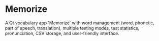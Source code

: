 # Memorize
A Qt vocabulary app 'Memorize' with word management (word, phonetic, part of speech, translation), multiple testing modes, test statistics, pronunciation, CSV storage, and user-friendly interface.
